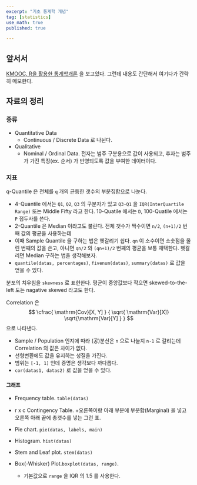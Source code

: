 ```yaml
---
excerpt: "기초 통계학 개념"
tag: [statistics]
use_math: true
published: true

---
```


## 앞서서

[KMOOC, R을 활용한 통계학개론](http://www.kmooc.kr/courses/course-v1:PNUk+RS_C01+2022_KM_021/course/) 을 보고있다. 그런데 내용도 간단해서 여기다가 간략히 메모한다.


## 자료의 정리

### 종류

+ Quantitative Data
  + Continuous / Discrete Data 로 나뉜다.
+ Qualitative 
  + Nominal / Ordinal Data. 전자는 범주 구분용으로 값이 사용되고, 후자는 범주가 가진 특징(ex. 순서) 가 반영되도록 값을 부여한 데이터이다.

### 지표

q-Quantile 은 전체를 ```q``` 개의 균등한 갯수의 부분집합으로 나눈다.
+ 4-Quantile 에서는 ```Q1```, ```Q2```, ```Q3``` 의 구분자가 있고 ```Q3-Q1``` 을 ```IQR(InterQuartile Range)``` 또는 Middle Fifty 라고 한다. 10-Quatile 에서는 ```D```, 100-Quatile 에서는 ```P``` 접두사를 쓴다. 
+ 2-Quantile 은 Median 이라고도 불린다. 전체 갯수가 짝수이면 ```n/2```, ```(n+1)/2``` 번째 값의 평균을 사용하는데 
+ 이때 Sample Quantile 을 구하는 법은 헷갈리기 쉽다. ```qn``` 이 소수이면 소숫점을 올린 번째의 값을 쓴고, 아니면 ```qn/2``` 와 ```(qn+1)/2``` 번째의 평균을 보통 채택한다. 헷갈리면 Median 구하는 법을 생각해보자.
+ ```quantile(datas, percentages)```, ```fivenum(datas)```, ```summary(datas)``` 로 값을 얻을 수 있다.

분포의 치우침을 ```skewness``` 로 표현한다. 평균이 중앙값보다 작으면 skewed-to-the-left 도는 nagative skewed 라고도 한다.  

Correlation 은 $$ \cfrac{ \mathrm{Cov}[X, Y] } { \sqrt{ \mathrm{Var}[X]} \sqrt{\mathrm{Var}[Y] } } $$ 으로 나타낸다. 
+ Sample / Population 인지에 따라 (공)분산은 ```n``` 으로 나눌지 ```n-1``` 로 갈리는데 Correlation 의 값은 차이가 없다. 
+ 선형변환에도 값을 유지하는 성질을 가진다.
+ 범위는 ```[-1, 1]``` 인데 증명은 생각보다 까다롭다.
+ ```cor(datas1, datas2)``` 로 값을 얻을 수 있다.

#### 그래프

+ Frequency table. ```table(datas)```
+ r x c Contingency Table. 
  +오른쪽이랑 아래 부분에 부분합(Marginal) 을 넣고 오른쪽 아래 끝에 총갯수를 넣는 그런 표.

+ Pie chart. ```pie(datas, labels, main)```
+ Histogram. ```hist(datas)```
+ Stem and Leaf plot.  ```stem(datas)```
+ Box(-Whisker) Plot.```boxplot(datas, range)```.
  + 기본값으로 ```range``` 을 IQR 의 1.5 를 사용한다.








